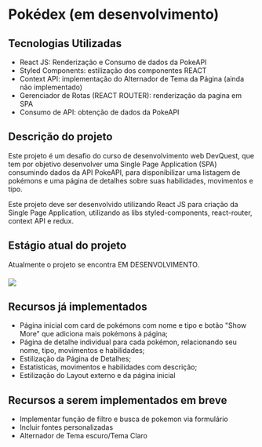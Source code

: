 # Pokédex (em desenvolvimento)

## Tecnologias Utilizadas
<ul>
    <li>React JS: Renderização e Consumo de dados da PokeAPI</li>
    <li>Styled Components: estilização dos componentes REACT</li>
    <li>Context API: implementação do Alternador de Tema da Página (ainda não implementado)</li>
    <li>Gerenciador de Rotas (REACT ROUTER): renderização da pagina em SPA</li>
    <li>Consumo de API: obtenção de dados da PokeAPI</li>
</ul>

## Descrição do projeto

Este projeto é um desafio do curso de desenvolvimento web DevQuest, que tem por objetivo desenvolver uma Single Page Application (SPA) consumindo dados da API PokeAPI, para disponibilizar uma listagem de pokémons e uma página de detalhes sobre suas habilidades, movimentos e tipo.

Este projeto deve ser desenvolvido utilizando React JS para criação da Single Page Application, utilizando as libs styled-components, react-router, context API e redux.

## Estágio atual do projeto

Atualmente o projeto se encontra EM DESENVOLVIMENTO.

<div style='display: flex; justfy-content: center; align-items: center; margin: 20px 0;'>
    <img src="./src/assets/gifs/pokedex1.gif">
</div>

## Recursos já implementados

<ul>
    <li>Página inicial com card de pokémons com nome e tipo e botão "Show More" que adiciona mais pokémons à página;</li>
    <li>Página de detalhe individual para cada pokémon, relacionando seu nome, tipo, movimentos e habilidades;</li>
    <li>Estilização da Página de Detalhes;</li>
    <li>Estatisticas, movimentos e habilidades com descrição;</li>
    <li>Estilização do Layout externo e da página inicial</li>
</ul>

## Recursos a serem implementados em breve
<ul>
    <li>Implementar função de filtro e busca de pokemon via formulário</li>
    <li>Incluir fontes personalizadas</li>
    <li>Alternador de Tema escuro/Tema Claro</li>
</ul>
